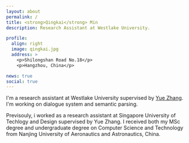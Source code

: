```yaml
---
layout: about
permalink: /
title: <strong>Qingkai</strong> Min
description: Research Assistant at Westlake University.

profile:
  align: right
  image: qingkai.jpg
  address: >
    <p>Shilongshan Road No.18</p>
    <p>Hangzhou, China</p>

news: true
social: true
---
```


I'm a research assistant at Westlake University supervised by [Yue Zhang](https://frcchang.github.io). I'm working on dialogue system and semantic parsing.

Previsouly, i worked as a research assistant at Singapore University of Techlogy and Design supervised by Yue Zhang.  I received both my MSc degree and undergraduate degree on Computer Science and Technology from Nanjing University of Aeronautics and Astronautics, China.
